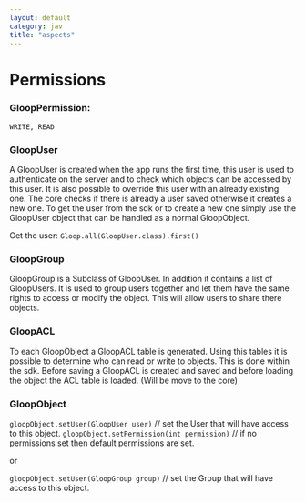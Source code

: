 ```yaml
---
layout: default
category: jav
title: "aspects"
---
```


# Permissions 

### GloopPermission:

`WRITE, READ`

### GloopUser

A GloopUser is created when the app runs the first time, this user is used to authenticate on the server and to check which objects can be accessed by this user. It is also possible to override this user with an already existing one. The core checks if there is already a user saved otherwise it creates a new one. To get the user from the sdk or to create a new one simply use the GloopUser object that can be handled as a normal GloopObject.

Get the user: `Gloop.all(GloopUser.class).first()`

### GloopGroup

GloopGroup is a Subclass of GloopUser. In addition it contains a list of GloopUsers. It is used to group users together and let them have the same rights to access or modify the object. This will allow users to share there objects.

### GloopACL

To each GloopObject a GloopACL table is generated. Using this tables it is possible to determine who can read or write to objects. This is done within the sdk. Before saving a GloopACL is created and saved and before loading the object the ACL table is loaded. (Will be move to the core)

### GloopObject

`gloopObject.setUser(GloopUser user)`			// set the User that will have access to this object.
`gloopObject.setPermission(int permission)`	// if no permissions set then default permissions are set.

or 

`gloopObject.setUser(GloopGroup group)` // set the Group that will have access to this object.
